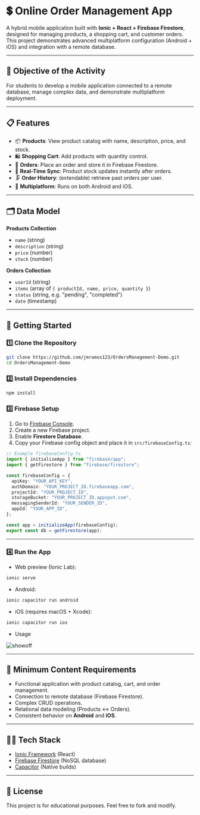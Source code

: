 # 💲 Online Order Management App

A hybrid mobile application built with **Ionic + React + Firebase Firestore**, designed for managing products, a shopping cart, and customer orders.
This project demonstrates advanced multiplatform configuration (Android + iOS) and integration with a remote database.

---

## 🌟 Objective of the Activity

For students to develop a mobile application connected to a remote database, manage complex data, and demonstrate multiplatform deployment.

---

## 📋 Features

* 📦 **Products**: View product catalog with name, description, price, and stock.
* 🛍️ **Shopping Cart**: Add products with quantity control.
* 📁 **Orders**: Place an order and store it in Firebase Firestore.
* 🔄 **Real-Time Sync**: Product stock updates instantly after orders.
* 🗜️ **Order History**: (extendable) retrieve past orders per user.
* 📱 **Multiplatform**: Runs on both Android and iOS.

---

## 🗂️ Data Model

**Products Collection**

* `name` (string)
* `description` (string)
* `price` (number)
* `stock` (number)

**Orders Collection**

* `userId` (string)
* `items` (array of `{ productId, name, price, quantity }`)
* `status` (string, e.g. "pending", "completed")
* `date` (timestamp)

---

## 🚀 Getting Started

### 1️⃣ Clone the Repository

```bash
git clone https://github.com/jmramos123/OrdersManagement-Demo.git
cd OrdersManagement-Demo
```

### 2️⃣ Install Dependencies

```bash
npm install
```

### 3️⃣ Firebase Setup

1. Go to [Firebase Console](https://console.firebase.google.com/).
2. Create a new Firebase project.
3. Enable **Firestore Database**.
4. Copy your Firebase config object and place it in `src/firebaseConfig.ts`:

```ts
// Example firebaseConfig.ts
import { initializeApp } from "firebase/app";
import { getFirestore } from "firebase/firestore";

const firebaseConfig = {
  apiKey: "YOUR_API_KEY",
  authDomain: "YOUR_PROJECT_ID.firebaseapp.com",
  projectId: "YOUR_PROJECT_ID",
  storageBucket: "YOUR_PROJECT_ID.appspot.com",
  messagingSenderId: "YOUR_SENDER_ID",
  appId: "YOUR_APP_ID",
};

const app = initializeApp(firebaseConfig);
export const db = getFirestore(app);
```

---

### 4️⃣ Run the App

* Web preview (Ionic Lab):

```bash
ionic serve
```

* Android:

```bash
ionic capacitor run android
```

* iOS (requires macOS + Xcode):

```bash
ionic capacitor run ios
```

* Usage
  
![showoff](https://github.com/user-attachments/assets/e69e9541-3671-475b-a3dd-6c90e8c71425)

---

## 🧪 Minimum Content Requirements

* Functional application with product catalog, cart, and order management.
* Connection to remote database (Firebase Firestore).
* Complex CRUD operations.
* Relational data modeling (Products ↔ Orders).
* Consistent behavior on **Android** and **iOS**.

---

## 👨‍💻 Tech Stack

* [Ionic Framework](https://ionicframework.com/) (React)
* [Firebase Firestore](https://firebase.google.com/) (NoSQL database)
* [Capacitor](https://capacitorjs.com/) (Native builds)

---

## 📜 License

This project is for educational purposes. Feel free to fork and modify.
